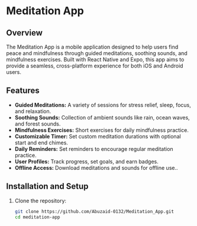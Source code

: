 # Meditation App

## Overview

The Meditation App is a mobile application designed to help users find peace and mindfulness through guided meditations, soothing sounds, and mindfulness exercises. Built with React Native and Expo, this app aims to provide a seamless, cross-platform experience for both iOS and Android users.

## Features

- **Guided Meditations:** A variety of sessions for stress relief, sleep, focus, and relaxation.
- **Soothing Sounds:** Collection of ambient sounds like rain, ocean waves, and forest sounds.
- **Mindfulness Exercises:** Short exercises for daily mindfulness practice.
- **Customizable Timer:** Set custom meditation durations with optional start and end chimes.
- **Daily Reminders:** Set reminders to encourage regular meditation practice.
- **User Profiles:** Track progress, set goals, and earn badges.
- **Offline Access:** Download meditations and sounds for offline use..

## Installation and Setup

1. Clone the repository:
   ```bash
   git clone https://github.com/Abuzaid-0132/Meditation_App.git
   cd meditation-app
   ```
